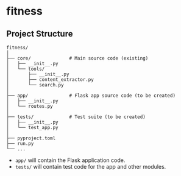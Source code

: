 # fitness

## Project Structure

```
fitness/
│
├── core/              # Main source code (existing)
│   ├── __init__.py
│   └── tools/
│       ├── __init__.py
│       ├── content_extractor.py
│       └── search.py
│
├── app/               # Flask app source code (to be created)
│   ├── __init__.py
│   └── routes.py
│
├── tests/             # Test suite (to be created)
│   ├── __init__.py
│   └── test_app.py
│
├── pyproject.toml
├── run.py
└── ...
```

- `app/` will contain the Flask application code.
- `tests/` will contain test code for the app and other modules.
